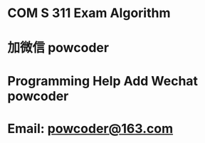 # COM S 311 Exam Algorithm
# 加微信 powcoder

# Programming Help Add Wechat powcoder

# Email: powcoder@163.com

